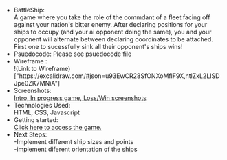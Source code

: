<ul>
  <li>BattleShip: <br>
    A game where you take the role of the commdant of a fleet facing off against your nation's bitter enemy. After declaring positions for your ships to occupy (and your ai opponent doing the same), you and your opponent will alternate between declaring coordinates to be attached. First one to sucessfully sink all their opponent's ships wins!
  <li> Psuedocode: Please see psuedocode file
  <li> Wireframe :  <br>!(Link to Wireframe)["https://excalidraw.com/#json=u93EwCR28SfONXoMflF9X,ntlZxL2LISDJpe0ZK7MNiA"]
  <li> Screenshots:<br>
    <a href="https://imgur.com/a/icRkJCO">Intro, In progress game, Loss/Win screenshots</a>
  <li> Technologies Used: <br>
    HTML, CSS, Javascript
  <li> Getting started:<br>
    <a href="https://poyalex.github.io/unit-1-project/">Click here to access the game.</a>
  <li> Next Steps: <br>
    -Implement different ship sizes and points<br>
    -implement diferent orientation of the ships<br>
</ul>